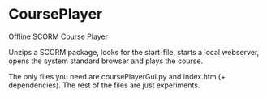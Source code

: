 # CoursePlayer
Offline SCORM Course Player

Unzips a SCORM package, looks for the start-file, starts a local webserver, opens the system standard browser and plays the course.

The only files you need are coursePlayerGui.py and index.htm (+ dependencies). The rest of the files are just experiments.

